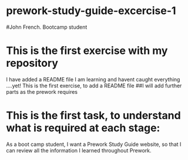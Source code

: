 # prework-study-guide-excercise-1
#John French.  Bootcamp student
# This is the first exercise with my repository
I have added a README file
I am learning and havent caught everything ....yet!
This is the first exercise, to add a README file
##I will add further parts as the prework requires
# This is the first task, to understand what is required at each stage:
As a boot camp student,
I want a Prework Study Guide website,
so that I can review all the information I learned throughout Prework.
